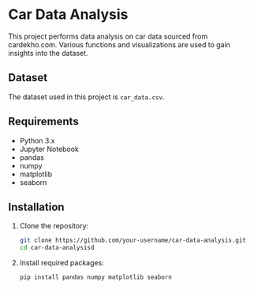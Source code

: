 # Car Data Analysis

This project performs data analysis on car data sourced from cardekho.com. Various functions and visualizations are used to gain insights into the dataset.

## Dataset

The dataset used in this project is `car_data.csv`.

## Requirements

- Python 3.x
- Jupyter Notebook
- pandas
- numpy
- matplotlib
- seaborn

## Installation

1. Clone the repository:
   ```sh
   git clone https://github.com/your-username/car-data-analysis.git
   cd car-data-analysisd
2. Install required packages:
   ```bash
   pip install pandas numpy matplotlib seaborn
   ```

